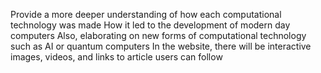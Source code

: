 Provide a more deeper understanding of how each computational technology was made 
How it led to the development of modern day computers
Also, elaborating on new forms of computational technology such as AI or quantum computers
In the website, there will be interactive images, videos, and links to article users can follow    
